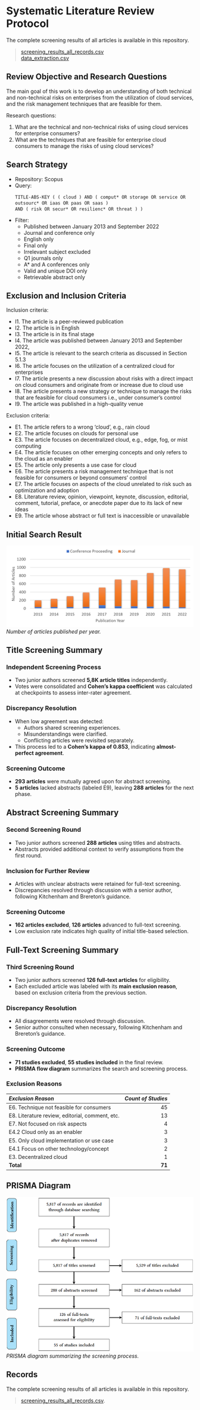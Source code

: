 # Systematic Literature Review Protocol

The complete screening results of all articles is available in this repository. 
> [screening_results_all_records.csv](/screening_results_all_records.csv)\
> [data_extraction.csv](/data_extraction.csv)

## Review Objective and Research Questions
The main goal of this work is to develop an understanding of both technical and non-technical risks on enterprises from the utilization of cloud services, and the risk management techniques that are feasible for them.

Research questions:
1. What are the technical and non-technical risks of using cloud services for enterprise consumers?
2. What are the techniques that are feasible for enterprise cloud consumers to manage the risks of using cloud services?

## Search Strategy
- Repository: Scopus
- Query:
  ```
  TITLE-ABS-KEY ( ( cloud ) AND ( comput* OR storage OR service OR outsourc* OR iaas OR paas OR saas )
  AND ( risk OR secur* OR resilienc* OR threat ) )
  ```
- Filter:
  - Published between January 2013 and September 2022
  - Journal and conference only
  - English only
  - Final only
  - Irrelevant subject excluded
  - Q1 journals only
  - A* and A conferences only
  - Valid and unique DOI only
  - Retrievable abstract only

## Exclusion and Inclusion Criteria
Inclusion criteria:
- I1. The article is a peer-reviewed publication
- I2. The article is in English
- I3. The article is in its final stage
- I4. The article was published between January 2013 and September 2022,
- I5. The article is relevant to the search criteria as discussed in Section 5.1.3
- I6. The article focuses on the utilization of a centralized cloud for enterprises
- I7. The article presents a new discussion about risks with a direct impact on cloud consumers and originate from or increase due to cloud use
- I8. The article presents a new strategy or technique to manage the risks that are feasible for cloud consumers i.e., under consumer’s control
- I9. The article was published in a high-quality venue

Exclusion criteria:
- E1. The article refers to a wrong ‘cloud’, e.g., rain cloud
- E2. The article focuses on clouds for personal use
- E3. The article focuses on decentralized cloud, e.g., edge, fog, or mist computing
- E4. The article focuses on other emerging concepts and only refers to the cloud as an enabler
- E5. The article only presents a use case for cloud
- E6. The article presents a risk management technique that is not feasible for consumers or beyond consumers’ control
- E7. The article focuses on aspects of the cloud unrelated to risk such as optimization and adoption
- E8. Literature review, opinion, viewpoint, keynote, discussion, editorial, comment, tutorial, preface,
or anecdote paper due to its lack of new ideas
- E9. The article whose abstract or full text is inaccessible or unavailable

## Initial Search Result

![Article per year](/5k_initial_articles_by_year_source.png)
_Number of articles published per year._

## Title Screening Summary

### Independent Screening Process
- Two junior authors screened **5,8K article titles** independently.
- Votes were consolidated and **Cohen’s kappa coefficient** was calculated at checkpoints to assess inter-rater agreement.

### Discrepancy Resolution
- When low agreement was detected:
  - Authors shared screening experiences.
  - Misunderstandings were clarified.
  - Conflicting articles were revisited separately.
- This process led to a **Cohen’s kappa of 0.853**, indicating **almost-perfect agreement**.

### Screening Outcome
- **293 articles** were mutually agreed upon for abstract screening.
- **5 articles** lacked abstracts (labeled E9), leaving **288 articles** for the next phase.

## Abstract Screening Summary

### Second Screening Round
- Two junior authors screened **288 articles** using titles and abstracts.
- Abstracts provided additional context to verify assumptions from the first round.

### Inclusion for Further Review
- Articles with unclear abstracts were retained for full-text screening.
- Discrepancies resolved through discussion with a senior author, following Kitchenham and Brereton’s guidance.

### Screening Outcome
- **162 articles excluded**, **126 articles** advanced to full-text screening.
- Low exclusion rate indicates high quality of initial title-based selection.

## Full-Text Screening Summary

### Third Screening Round
- Two junior authors screened **126 full-text articles** for eligibility.
- Each excluded article was labeled with its **main exclusion reason**, based on exclusion criteria from the previous section.

### Discrepancy Resolution
- All disagreements were resolved through discussion.
- Senior author consulted when necessary, following Kitchenham and Brereton’s guidance.

### Screening Outcome
- **71 studies excluded**, **55 studies included** in the final review.
- **PRISMA flow diagram** summarizes the search and screening process.

### Exclusion Reasons

| ***Exclusion Reason*** | ***Count of Studies*** |
| :--- | ---: |
| E6. Technique not feasible for consumers | 45 |
| E8. Literature review, editorial, comment, etc. |  13 |
| E7. Not focused on risk aspects | 4 |
| E4.2 Cloud only as an enabler | 3 |
| E5. Only cloud implementation or use case | 3 |
| E4.1 Focus on other technology/concept | 2 |
| E3. Decentralized cloud | 1 |
| **Total** | **71** |

## PRISMA Diagram

![PRISMA diagram](/prisma.png)
_PRISMA diagram summarizing the screening process._

## Records

The complete screening results of all articles is available in this repository. 
> [screening_results_all_records.csv](/screening_results_all_records.csv).
